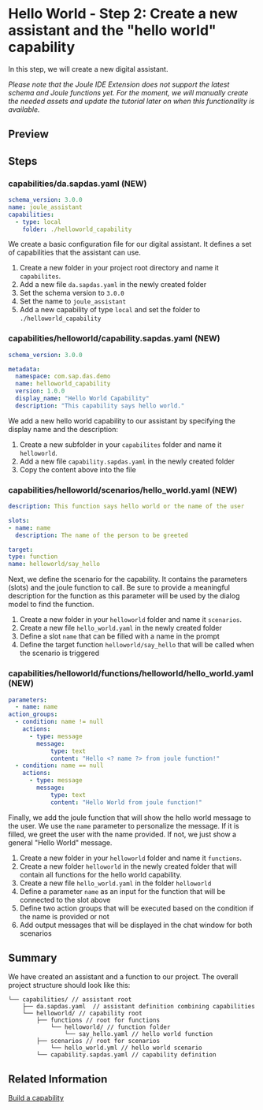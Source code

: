 # Hello World - Step 2: Create a new assistant and the "hello world" capability

In this step, we will create a new digital assistant.

*Please note that the Joule IDE Extension does not support the latest schema and Joule functions yet. 
For the moment, we will manually create the needed assets and update the tutorial later on when this functionality is available.*  

## Preview


## Steps

### capabilities/da.sapdas.yaml (NEW)

```yaml
schema_version: 3.0.0
name: joule_assistant
capabilities:
  - type: local
    folder: ./helloworld_capability
```

We create a basic configuration file for our digital assistant. It defines a set of capabilities that the assistant can use.

1. Create a new folder in your project root directory and name it `capabilites`.
2. Add a new file `da.sapdas.yaml` in the newly created folder
2. Set the schema version to `3.0.0`
3. Set the name to `joule_assistant`
4. Add a new capability of type `local` and set the folder to `./helloworld_capability`

### capabilities/helloworld/capability.sapdas.yaml (NEW)

```yaml
schema_version: 3.0.0

metadata:
  namespace: com.sap.das.demo
  name: helloworld_capability
  version: 1.0.0
  display_name: "Hello World Capability"
  description: "This capability says hello world."
```

We add a new hello world capability to our assistant by specifying the display name and the description:

1. Create a new subfolder in your `capabilites` folder and name it `helloworld`.
2. Add a new file `capability.sapdas.yaml` in the newly created folder
3. Copy the content above into the file

### capabilities/helloworld/scenarios/hello_world.yaml (NEW)

```yaml
description: This function says hello world or the name of the user

slots:
- name: name
  description: The name of the person to be greeted

target:
type: function
name: helloworld/say_hello
```
Next, we define the scenario for the capability. It contains the parameters (slots) and the joule function to call.
Be sure to provide a meaningful description for the function as this parameter will be used by the dialog model to find the function.

1. Create a new folder in your `helloworld` folder and name it `scenarios`.
2. Create a new file `hello_world.yaml` in the newly created folder
1. Define a slot `name` that can be filled with a name in the prompt
2. Define the target function `helloworld/say_hello` that will be called when the scenario is triggered

### capabilities/helloworld/functions/helloworld/hello_world.yaml (NEW)

```yaml
parameters:
  - name: name
action_groups:
  - condition: name != null
    actions:
      - type: message
        message: 
            type: text 
            content: "Hello <? name ?> from joule function!"
  - condition: name == null
    actions:
      - type: message
        message:
            type: text
            content: "Hello World from joule function!"
```

Finally, we add the joule function that will show the hello world message to the user. We use the `name` parameter to personalize the message. If it is filled, we greet the user with the name provided. If not, we just show a general "Hello World" message. 

1. Create a new folder in your `helloworld` folder and name it `functions`.
2. Create a new folder `helloworld` in the newly created folder that will contain all functions for the hello world capability.
3. Create a new file `hello_world.yaml` in the folder `helloworld`
4. Define a parameter `name` as an input for the function that will be connected to the slot above
5. Define two action groups that will be executed based on the condition if the name is provided or not
6. Add output messages that will be displayed in the chat window for both scenarios

## Summary

We have created an assistant and a function to our project. The overall project structure should look like this:

```
└── capabilities/ // assistant root
    ├── da.sapdas.yaml  // assistant definition combining capabilities
    └── helloworld/ // capability root
        ├── functions // root for functions
            └── helloworld/ // function folder
                └── say_hello.yaml // hello world function
        ├── scenarios // root for scenarios
            └── hello_world.yml // hello world scenario
        └── capability.sapdas.yaml // capability definition
```

## Related Information 

[Build a capability](https://help.sap.com/docs/joule/service-guide/build-capability)